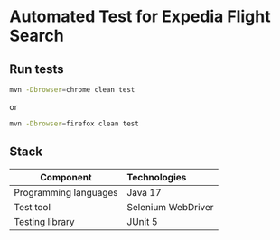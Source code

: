 # Automated Test for Expedia Flight Search
## Run tests

```bash
mvn -Dbrowser=chrome clean test
```
or
```bash
mvn -Dbrowser=firefox clean test
```
## Stack

| Component             | Technologies       |
| --------------------- |:-------------------|
| Programming languages | Java 17            |
| Test tool             | Selenium WebDriver |
| Testing library       | JUnit 5            |
